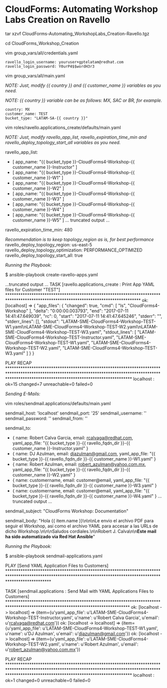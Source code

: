 # CloudForms: Automating Workshop Labs Creation on Ravello

tar xzvf CloudForms-Automating_WorkshopLabs_Creation-Ravello.tgz

cd CloudForms_Workshop_Creation

vim group_vars/all/credentials.yaml

    ravello_login_username: youruser+gptelatam@redhat.com
    ravello_login_password: Y0urP4$$wordH3r3


vim group_vars/all/main.yaml

*NOTE: Just, modify {{ country }} and {{ customer_name }} variables as you need.*

*NOTE: {{ country }} variable can be as follows: MX, SAC or BR, for example.*

    country: MX
    customer_name: TEST
    bucket_type: "LATAM-SA-{{ country }}"



vim roles/ravello.applications_create/defaults/main.yaml

*NOTE: Just, modify ravello_app_list, ravello_expiration_time_min and ravello_deploy_topology_start_all variables as you need.*

ravello_app_list:
- [ app_name: "{{ bucket_type }}-CloudForms4-Workshop-{{ customer_name }}-Instructor" ]
- [ app_name: "{{ bucket_type }}-CloudForms4-Workshop-{{ customer_name }}-W1" ]
- [ app_name: "{{ bucket_type }}-CloudForms4-Workshop-{{ customer_name }}-W2" ]
- [ app_name: "{{ bucket_type }}-CloudForms4-Workshop-{{ customer_name }}-W3" ]
- [ app_name: "{{ bucket_type }}-CloudForms4-Workshop-{{ customer_name }}-W4" ]
- [ app_name: "{{ bucket_type }}-CloudForms4-Workshop-{{ customer_name }}-W5" ]
... truncated output ...

ravello_expiration_time_min: 480

*Recommendation is to keep topology_region as is, for best performance*
ravello_deploy_topology_region: us-east-5
ravello_deploy_topology_optimization: PERFORMANCE_OPTIMIZED
ravello_deploy_topology_start_all: true



*Running the Playbook:*

$ ansible-playbook create-ravello-apps.yaml

...truncated output ...
TASK [ravello.applications_create : Print App YAML files for Customer "TEST"] *************************************************************************************************************************************
ok: [localhost] => {
    "app_files": {
        "changed": true,
        "cmd": [
            "ls",
            "CloudForms4-Workshop"
        ],
        "delta": "0:00:00.003793",
        "end": "2017-07-11 14:41:47.649039",
        "rc": 0,
        "start": "2017-07-11 14:41:47.645246",
        "stderr": "",
        "stderr_lines": [],
        "stdout": "LATAM-SME-CloudForms4-Workshop-TEST-W1.yaml\nLATAM-SME-CloudForms4-Workshop-TEST-W2.yaml\nLATAM-SME-CloudForms4-Workshop-TEST-W3.yaml",
        "stdout_lines": [
            "LATAM-SME-CloudForms4-Workshop-TEST-Instructor.yaml",
            "LATAM-SME-CloudForms4-Workshop-TEST-W1.yaml",
            "LATAM-SME-CloudForms4-Workshop-TEST-W2.yaml",
            "LATAM-SME-CloudForms4-Workshop-TEST-W3.yaml"
        ]
    }
}

PLAY RECAP ********************************************************************************************************************************************************************************************************
localhost                  : ok=15   changed=7    unreachable=0    failed=0






*Sending E-Mails:*


vim roles/sendmail.applications/defaults/main.yaml

 sendmail_host: 'localhost'
 sendmail_port: '25'
 sendmail_username: ''
 sendmail_password: ''
 sendmail_from: ''


 sendmail_to:
 - { name: Robert Calva Garcia, email: rcalvaga@redhat.com, yaml_app_file: "{{ bucket_type }}-{{ ravello_fqdn_dir }}-{{ customer_name }}-Instructor.yaml" }
 - { name: DJ Azulman, email: djazulman@gmail.com, yaml_app_file: "{{ bucket_type }}-{{ ravello_fqdn_dir }}-{{ customer_name }}-W1.yaml" }
 - { name: Robert Azulman, email: robert_azulman@yahoo.com.mx, yaml_app_file: "{{ bucket_type }}-{{ ravello_fqdn_dir }}-{{ customer_name }}-W2.yaml" }
 - { name: customername, email: customer@email, yaml_app_file: "{{ bucket_type }}-{{ ravello_fqdn_dir }}-{{ customer_name }}-W3.yaml" }
 - { name: customername, email: customer@email, yaml_app_file: "{{ bucket_type }}-{{ ravello_fqdn_dir }}-{{ customer_name }}-W4.yaml" }
... truncated output ...


sendmail_subject: "CloudForms Workshop: Documentation"

sendmail_body: "Hola {{ item.name }}\n\n\nLe envio el archivo PDF para seguir el Workshop, así como el archivo YAML para accesar a las URLs de dicho Workshop.\n\n\nSaludos cordiales.\n\nRobert J. Calva\n\n**Este mail ha sido automatizado via Red Hat Ansible**"



*Running the Playbook:*

$ ansible-playbook sendmail-applications.yaml


PLAY [Send YAML Application Files to Customers] *******************************************************************************************************************************************************************

TASK [sendmail.applications : Send Mail with YAML Applications Files to Customers] ********************************************************************************************************************************
ok: [localhost -> localhost] => (item={u'yaml_app_file': u'LATAM-SME-CloudForms4-Workshop-TEST-Instructor.yaml', u'name': u'Robert Calva Garcia', u'email': u'rcalvaga@redhat.com'})
ok: [localhost -> localhost] => (item={u'yaml_app_file': u'LATAM-SME-CloudForms4-Workshop-TEST-W1.yaml', u'name': u'DJ Azulman', u'email': u'djazulman@gmail.com'})
ok: [localhost -> localhost] => (item={u'yaml_app_file': u'LATAM-SME-CloudForms4-Workshop-TEST-W2.yaml', u'name': u'Robert Azulman', u'email': u'robert_azulman@yahoo.com.mx'})

PLAY RECAP ********************************************************************************************************************************************************************************************************
localhost                  : ok=1    changed=0    unreachable=0    failed=0
